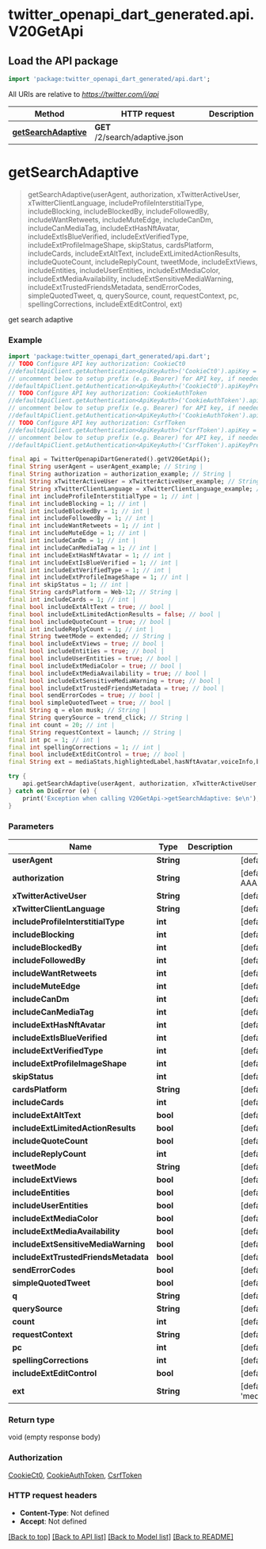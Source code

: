 # twitter_openapi_dart_generated.api.V20GetApi

## Load the API package
```dart
import 'package:twitter_openapi_dart_generated/api.dart';
```

All URIs are relative to *https://twitter.com/i/api*

Method | HTTP request | Description
------------- | ------------- | -------------
[**getSearchAdaptive**](V20GetApi.md#getsearchadaptive) | **GET** /2/search/adaptive.json | 


# **getSearchAdaptive**
> getSearchAdaptive(userAgent, authorization, xTwitterActiveUser, xTwitterClientLanguage, includeProfileInterstitialType, includeBlocking, includeBlockedBy, includeFollowedBy, includeWantRetweets, includeMuteEdge, includeCanDm, includeCanMediaTag, includeExtHasNftAvatar, includeExtIsBlueVerified, includeExtVerifiedType, includeExtProfileImageShape, skipStatus, cardsPlatform, includeCards, includeExtAltText, includeExtLimitedActionResults, includeQuoteCount, includeReplyCount, tweetMode, includeExtViews, includeEntities, includeUserEntities, includeExtMediaColor, includeExtMediaAvailability, includeExtSensitiveMediaWarning, includeExtTrustedFriendsMetadata, sendErrorCodes, simpleQuotedTweet, q, querySource, count, requestContext, pc, spellingCorrections, includeExtEditControl, ext)



get search adaptive

### Example
```dart
import 'package:twitter_openapi_dart_generated/api.dart';
// TODO Configure API key authorization: CookieCt0
//defaultApiClient.getAuthentication<ApiKeyAuth>('CookieCt0').apiKey = 'YOUR_API_KEY';
// uncomment below to setup prefix (e.g. Bearer) for API key, if needed
//defaultApiClient.getAuthentication<ApiKeyAuth>('CookieCt0').apiKeyPrefix = 'Bearer';
// TODO Configure API key authorization: CookieAuthToken
//defaultApiClient.getAuthentication<ApiKeyAuth>('CookieAuthToken').apiKey = 'YOUR_API_KEY';
// uncomment below to setup prefix (e.g. Bearer) for API key, if needed
//defaultApiClient.getAuthentication<ApiKeyAuth>('CookieAuthToken').apiKeyPrefix = 'Bearer';
// TODO Configure API key authorization: CsrfToken
//defaultApiClient.getAuthentication<ApiKeyAuth>('CsrfToken').apiKey = 'YOUR_API_KEY';
// uncomment below to setup prefix (e.g. Bearer) for API key, if needed
//defaultApiClient.getAuthentication<ApiKeyAuth>('CsrfToken').apiKeyPrefix = 'Bearer';

final api = TwitterOpenapiDartGenerated().getV20GetApi();
final String userAgent = userAgent_example; // String | 
final String authorization = authorization_example; // String | 
final String xTwitterActiveUser = xTwitterActiveUser_example; // String | 
final String xTwitterClientLanguage = xTwitterClientLanguage_example; // String | 
final int includeProfileInterstitialType = 1; // int | 
final int includeBlocking = 1; // int | 
final int includeBlockedBy = 1; // int | 
final int includeFollowedBy = 1; // int | 
final int includeWantRetweets = 1; // int | 
final int includeMuteEdge = 1; // int | 
final int includeCanDm = 1; // int | 
final int includeCanMediaTag = 1; // int | 
final int includeExtHasNftAvatar = 1; // int | 
final int includeExtIsBlueVerified = 1; // int | 
final int includeExtVerifiedType = 1; // int | 
final int includeExtProfileImageShape = 1; // int | 
final int skipStatus = 1; // int | 
final String cardsPlatform = Web-12; // String | 
final int includeCards = 1; // int | 
final bool includeExtAltText = true; // bool | 
final bool includeExtLimitedActionResults = false; // bool | 
final bool includeQuoteCount = true; // bool | 
final int includeReplyCount = 1; // int | 
final String tweetMode = extended; // String | 
final bool includeExtViews = true; // bool | 
final bool includeEntities = true; // bool | 
final bool includeUserEntities = true; // bool | 
final bool includeExtMediaColor = true; // bool | 
final bool includeExtMediaAvailability = true; // bool | 
final bool includeExtSensitiveMediaWarning = true; // bool | 
final bool includeExtTrustedFriendsMetadata = true; // bool | 
final bool sendErrorCodes = true; // bool | 
final bool simpleQuotedTweet = true; // bool | 
final String q = elon musk; // String | 
final String querySource = trend_click; // String | 
final int count = 20; // int | 
final String requestContext = launch; // String | 
final int pc = 1; // int | 
final int spellingCorrections = 1; // int | 
final bool includeExtEditControl = true; // bool | 
final String ext = mediaStats,highlightedLabel,hasNftAvatar,voiceInfo,birdwatchPivot,enrichments,superFollowMetadata,unmentionInfo,editControl,vibe; // String | 

try {
    api.getSearchAdaptive(userAgent, authorization, xTwitterActiveUser, xTwitterClientLanguage, includeProfileInterstitialType, includeBlocking, includeBlockedBy, includeFollowedBy, includeWantRetweets, includeMuteEdge, includeCanDm, includeCanMediaTag, includeExtHasNftAvatar, includeExtIsBlueVerified, includeExtVerifiedType, includeExtProfileImageShape, skipStatus, cardsPlatform, includeCards, includeExtAltText, includeExtLimitedActionResults, includeQuoteCount, includeReplyCount, tweetMode, includeExtViews, includeEntities, includeUserEntities, includeExtMediaColor, includeExtMediaAvailability, includeExtSensitiveMediaWarning, includeExtTrustedFriendsMetadata, sendErrorCodes, simpleQuotedTweet, q, querySource, count, requestContext, pc, spellingCorrections, includeExtEditControl, ext);
} catch on DioError (e) {
    print('Exception when calling V20GetApi->getSearchAdaptive: $e\n');
}
```

### Parameters

Name | Type | Description  | Notes
------------- | ------------- | ------------- | -------------
 **userAgent** | **String**|  | [default to 'Mozilla/5.0 (Windows NT 10.0; Win64; x64) AppleWebKit/537.36 (KHTML, like Gecko) Chrome/112.0.0.0 Safari/537.36']
 **authorization** | **String**|  | [default to 'Bearer AAAAAAAAAAAAAAAAAAAAANRILgAAAAAAnNwIzUejRCOuH5E6I8xnZz4puTs%3D1Zv7ttfk8LF81IUq16cHjhLTvJu4FA33AGWWjCpTnA']
 **xTwitterActiveUser** | **String**|  | [default to 'yes']
 **xTwitterClientLanguage** | **String**|  | [default to 'en']
 **includeProfileInterstitialType** | **int**|  | [default to 1]
 **includeBlocking** | **int**|  | [default to 1]
 **includeBlockedBy** | **int**|  | [default to 1]
 **includeFollowedBy** | **int**|  | [default to 1]
 **includeWantRetweets** | **int**|  | [default to 1]
 **includeMuteEdge** | **int**|  | [default to 1]
 **includeCanDm** | **int**|  | [default to 1]
 **includeCanMediaTag** | **int**|  | [default to 1]
 **includeExtHasNftAvatar** | **int**|  | [default to 1]
 **includeExtIsBlueVerified** | **int**|  | [default to 1]
 **includeExtVerifiedType** | **int**|  | [default to 1]
 **includeExtProfileImageShape** | **int**|  | [default to 1]
 **skipStatus** | **int**|  | [default to 1]
 **cardsPlatform** | **String**|  | [default to 'Web-12']
 **includeCards** | **int**|  | [default to 1]
 **includeExtAltText** | **bool**|  | [default to true]
 **includeExtLimitedActionResults** | **bool**|  | [default to false]
 **includeQuoteCount** | **bool**|  | [default to true]
 **includeReplyCount** | **int**|  | [default to 1]
 **tweetMode** | **String**|  | [default to 'extended']
 **includeExtViews** | **bool**|  | [default to true]
 **includeEntities** | **bool**|  | [default to true]
 **includeUserEntities** | **bool**|  | [default to true]
 **includeExtMediaColor** | **bool**|  | [default to true]
 **includeExtMediaAvailability** | **bool**|  | [default to true]
 **includeExtSensitiveMediaWarning** | **bool**|  | [default to true]
 **includeExtTrustedFriendsMetadata** | **bool**|  | [default to true]
 **sendErrorCodes** | **bool**|  | [default to true]
 **simpleQuotedTweet** | **bool**|  | [default to true]
 **q** | **String**|  | [default to 'elon musk']
 **querySource** | **String**|  | [default to 'trend_click']
 **count** | **int**|  | [default to 20]
 **requestContext** | **String**|  | [default to 'launch']
 **pc** | **int**|  | [default to 1]
 **spellingCorrections** | **int**|  | [default to 1]
 **includeExtEditControl** | **bool**|  | [default to true]
 **ext** | **String**|  | [default to 'mediaStats,highlightedLabel,hasNftAvatar,voiceInfo,birdwatchPivot,enrichments,superFollowMetadata,unmentionInfo,editControl,vibe']

### Return type

void (empty response body)

### Authorization

[CookieCt0](../README.md#CookieCt0), [CookieAuthToken](../README.md#CookieAuthToken), [CsrfToken](../README.md#CsrfToken)

### HTTP request headers

 - **Content-Type**: Not defined
 - **Accept**: Not defined

[[Back to top]](#) [[Back to API list]](../README.md#documentation-for-api-endpoints) [[Back to Model list]](../README.md#documentation-for-models) [[Back to README]](../README.md)

